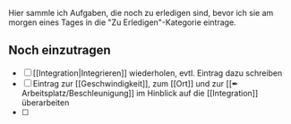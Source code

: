 Hier sammle ich Aufgaben, die noch zu erledigen sind, bevor ich sie am morgen eines Tages in die "Zu Erledigen"-Kategorie eintrage.

## Noch einzutragen

- [ ] [[Integration|Integrieren]] wiederholen, evtl. Eintrag dazu schreiben
- [ ] Eintrag zur [[Geschwindigkeit]], zum [[Ort]] und zur [[✒ Arbeitsplatz/Beschleunigung]] im Hinblick auf die [[Integration]] überarbeiten
- [ ] 